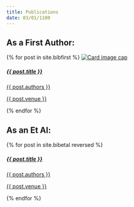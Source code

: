 ```yaml
---
title: Publications
date: 03/01/1100
---
```


<div>
<h2>
As a First Author:
</h2>
<div class="band">
  {% for post in site.bibfirst %}
    <a href="{{ post.link }} " class="card">
      <img class="card-img-top" src="../../assets/{{ post.image }}" alt="Card image cap">
      <div class="card-body">
      <div class="container">
        <h5 class="card-title">{{ post.title }}</h5>
        <!-- <p class="card-text">{{  post.blurb  }} </p> -->
        <p class="card-author-list">{{ post.authors }}</p>
        <p class="card-venue">{{ post.venue }}</p>
      </div>
    </div>
    </a>
  {% endfor %}
</div>
<h2>
As an Et Al:
</h2>
<div class="band">
  {% for post in site.bibetal reversed %}
    <a href="{{ post.link }} " class="card">
      <!-- <img class="card-img-top" src="../../assets/{{ post.image }}" alt="Card image cap"> -->
      <div class="card-body">
      <div class="container">
        <h5 class="card-title">{{ post.title }}</h5>
        <!-- <p class="card-text">{{  post.blurb  }} </p> -->
        <p class="card-author-list">{{ post.authors }}</p>
        <p class="card-venue">{{ post.venue }}</p>
      </div>
    </div>
    </a>
  {% endfor %}
</div>
</div>